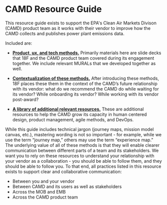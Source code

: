 # CAMD Resource Guide
This resource guide exists to support the EPA's Clean Air Markets Divison (CAMD) product team as it works with their vendor to improve how the CAMD collects and publishes power plant emissions data. 

Included are:
- [**Product, ux, and tech methods.**](https://github.com/18F/CAMD-resources/blob/master/METHODS.md) Primarily materials here are slide decks that 18F and the CAMD product team covered during its engagement together. We include relevant MURALs that we developed together as well. 

- [**Contextualization of these methods.**](https://github.com/18F/CAMD-resources/blob/master/PHASES.md) After introducing these methods, 18F places these them in the context of the CAMD’s future relationship with its vendor: what do we recommend the CAMD do while waiting for its vendor? While onboarding its vendor? While working with its vendor post-award? 

- [**A library of additional relevant resources.**](https://github.com/18F/CAMD-resources/blob/master/LIBRARY.md) These are additional resources to help the CAMD grow its capacity in human centered design, product management, agile methods, and DevOps.

While this guide includes technical jargon (journey maps, mission model canvas, etc.), mastering wording is not so important - for example, while we use the term “journey map,” others may use the term “experience map.” The underlying value of all of these methods is that they will enable clearer communication between different parts of a team and its stakeholders. We want you to rely on these resources to understand your relationship with your vendor as a collaboration - you should be able to follow them, and they should be able to follow you. To that end, all practices listed in this resource exists to support clear and collaborative communication:

- Between you and your vendor 
- Between CAMD and its users as well as stakeholders
- Across the MOB and EMB 
- Across the CAMD product team
